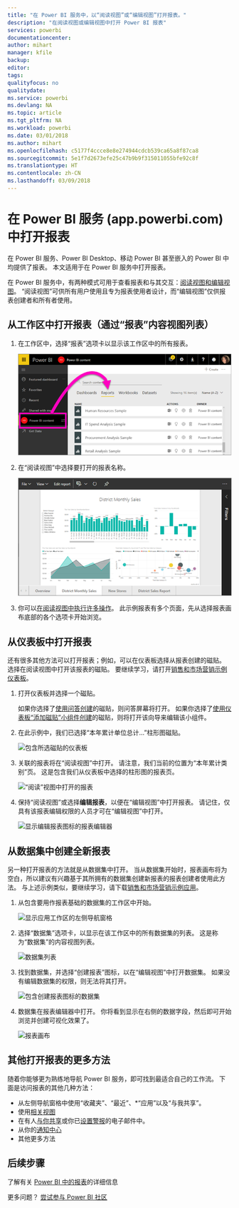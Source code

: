 ```yaml
---
title: "在 Power BI 服务中，以“阅读视图”或“编辑视图”打开报表。"
description: "在阅读视图或编辑视图中打开 Power BI 报表"
services: powerbi
documentationcenter: 
author: mihart
manager: kfile
backup: 
editor: 
tags: 
qualityfocus: no
qualitydate: 
ms.service: powerbi
ms.devlang: NA
ms.topic: article
ms.tgt_pltfrm: NA
ms.workload: powerbi
ms.date: 03/01/2018
ms.author: mihart
ms.openlocfilehash: c5177f4ccce8e8e274944cdcb539ca65a8f87ca8
ms.sourcegitcommit: 5e1f7d2673efe25c47b9b9f315011055bfe92c8f
ms.translationtype: HT
ms.contentlocale: zh-CN
ms.lasthandoff: 03/09/2018
---
```

# <a name="open-a-report-in-power-bi-service-apppowerbicom"></a>在 Power BI 服务 (app.powerbi.com) 中打开报表
在 Power BI 服务、Power BI Desktop、移动 Power BI 甚至嵌入的 Power BI 中均提供了报表。 本文适用于在 Power BI 服务中打开报表。

在 Power BI 服务中，有两种模式可用于查看报表和与其交互：[阅读视图和编辑视图](service-reading-view-and-editing-view.md)。 “阅读视图”可供所有用户使用且专为报表使用者设计，而“编辑视图”仅供报表创建者和所有者使用。 

## <a name="open-a-report-from-a-workspace-via-the-reports-content-view-list"></a>从工作区中打开报表（通过“报表”内容视图列表）

1. 在工作区中，选择“报表”选项卡以显示该工作区中的所有报表。  
   
   ![工作区的“报表”选项卡](media/service-report-open/power-bi-open-report.png)
2. 在“阅读视图”中选择要打开的报表名称。  
   
    ![“阅读”视图中的报表](media/service-report-open/power-bi-reading-view.png)
3. 你可以[在阅读视图中执行许多操作](service-reading-view-and-editing-view.md)。  此示例报表有多个页面，先从选择报表画布底部的各个选项卡开始浏览。 

## <a name="open-a-report-from-a-dashboard"></a>从仪表板中打开报表
还有很多其他方法可以打开报表；例如，可以在仪表板选择从报表创建的磁贴。  选择在阅读视图中打开该报表的磁贴。 要继续学习，请打开[销售和市场营销示例仪表板](sample-datasets.md)。

1. 打开仪表板并选择一个磁贴。

   如果你选择了[使用问答创建](service-dashboard-pin-tile-from-q-and-a.md)的磁贴，则问答屏幕将打开。 如果你选择了[使用仪表板“添加磁贴”小组件创建](service-dashboard-add-widget.md)的磁贴，则将打开该向导来编辑该小组件。  

2.  在此示例中，我们已选择“本年累计单位总计...”柱形图磁贴。

    ![包含所选磁贴的仪表板](media/service-report-open/power-bi-dashboard.png)

3.  关联的报表将在“阅读视图”中打开。 请注意，我们当前的位置为“本年累计类别”页。 这是包含我们从仪表板中选择的柱形图的报表页。

    ![“阅读”视图中打开的报表](media/service-report-open/power-bi-report.png)

4. 保持“阅读视图”或选择**编辑报表**，以便在“编辑视图”中打开报表。 请记住，仅具有该报表编辑权限的人员才可在“编辑视图”中打开。

    ![显示编辑报表图标的报表编辑器](media/service-report-open/power-bi-edit-report.png)

## <a name="create-a-brand-new-report-from-a-dataset"></a>从数据集中创建全新报表
另一种打开报表的方法就是从数据集中打开。 当从数据集开始时，报表画布将为空白，所以建议有兴趣基于其所拥有的数据集创建新报表的报表创建者使用此方法。 与上述示例类似，要继续学习，请下载[销售和市场营销示例应用](sample-datasets.md)。

1. 从包含要用作报表基础的数据集的工作区中开始。

   ![显示应用工作区的左侧导航窗格](media/service-report-open/power-bi-workspace.png)

2. 选择“数据集”选项卡，以显示在该工作区中的所有数据集的列表。 这是称为“数据集”的内容视图列表。
   
   ![数据集列表](media/service-report-open/power-bi-dataset.png)

1. 找到数据集，并选择“创建报表”图标，以在“编辑视图”中打开数据集。 如果没有编辑数据集的权限，则无法将其打开。 
   
    ![包含创建报表图标的数据集](media/service-report-open/power-bi-create-report.png)

3. 数据集在报表编辑器中打开。 你将看到显示在右侧的数据字段，然后即可开始浏览并创建可视化效果了。 

   ![报表画布](media/service-report-open/power-bi-blank-canvas.png)

##  <a name="still-more-ways-to-open-a-report"></a>其他打开报表的更多方法
随着你能够更为熟练地导航 Power BI 服务，即可找到最适合自己的工作流。 下面是访问报表的其他几种方法：
- 从左侧导航窗格中使用“收藏夹”、“最近”、*“应用”以及“与我共享”。 
- 使用[相关视图](service-related-content.md)
- 在有人[与你共享](service-share-reports.md)或你已[设置警报](service-set-data-alerts.md)的电子邮件中。    
- 从你的[通知中心](service-notification-center.md)    
- 其他更多方法

## <a name="next-steps"></a>后续步骤
了解有关 [Power BI 中的报表](service-reports.md)的详细信息

更多问题？ [尝试参与 Power BI 社区](http://community.powerbi.com/)  

